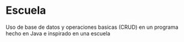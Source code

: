 # Escuela
Uso de base de datos y operaciones basicas (CRUD) en un programa hecho en Java e inspirado en una escuela
